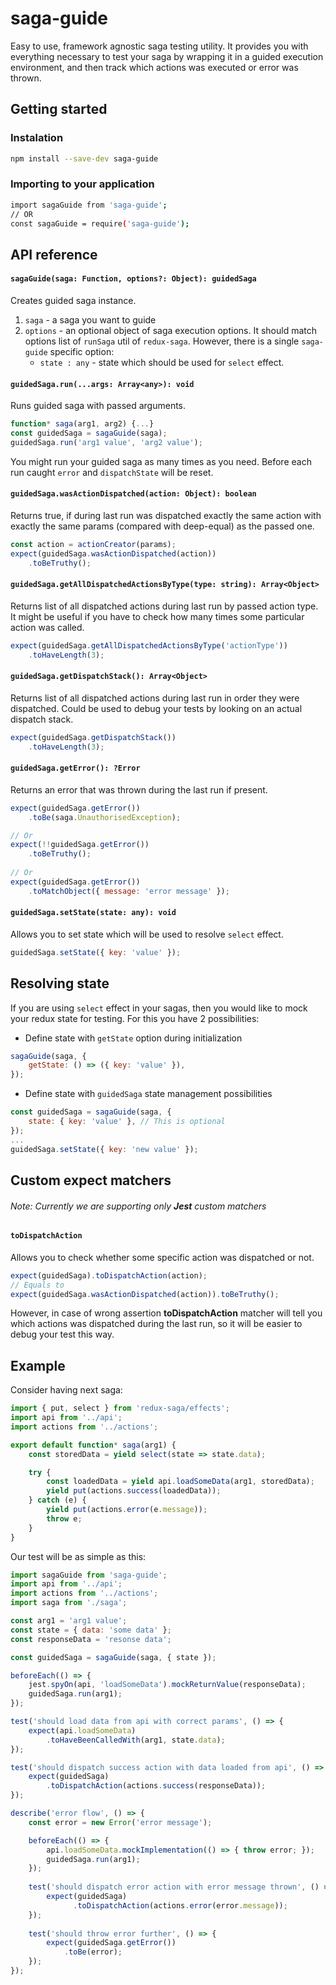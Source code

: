 # saga-guide

Easy to use, framework agnostic saga testing utility.
It provides you with everything necessary to test your saga by wrapping it in a guided execution environment, and then track which actions was executed or error was thrown.

## Getting started

### Instalation
```sh
npm install --save-dev saga-guide
```

### Importing to your application
```sh
import sagaGuide from 'saga-guide';
// OR
const sagaGuide = require('saga-guide');
```

## API reference
#### `sagaGuide(saga: Function, options?: Object): guidedSaga`
Creates guided saga instance.
1. `saga` - a saga you want to guide
2. `options` - an optional object of saga execution options. It should match options list of `runSaga` util of `redux-saga`. However, there is a single `saga-guide` specific option:
    * `state : any` - state which should be used for `select` effect.

#### `guidedSaga.run(...args: Array<any>): void`
Runs guided saga with passed arguments.
```js
function* saga(arg1, arg2) {...}
const guidedSaga = sagaGuide(saga);
guidedSaga.run('arg1 value', 'arg2 value');
```
You might run your guided saga as many times as you need. Before each run caught `error` and `dispatchState` will be reset.

#### `guidedSaga.wasActionDispatched(action: Object): boolean`
Returns true, if during last run was dispatched exactly the same action with exactly the same params (compared with deep-equal) as the passed one.

```js
const action = actionCreator(params);
expect(guidedSaga.wasActionDispatched(action))
    .toBeTruthy();
```

#### `guidedSaga.getAllDispatchedActionsByType(type: string): Array<Object>`
Returns list of all dispatched actions during last run by passed action type.
It might be useful if you have to check how many times some particular action was called.
```js
expect(guidedSaga.getAllDispatchedActionsByType('actionType'))
    .toHaveLength(3);
```

#### `guidedSaga.getDispatchStack(): Array<Object>`
Returns list of all dispatched actions during last run in order they were dispatched.
Could be used to debug your tests by looking on an actual dispatch stack.

```js
expect(guidedSaga.getDispatchStack())
    .toHaveLength(3);
```

#### `guidedSaga.getError(): ?Error`
Returns an error that was thrown during the last run if present.

```js
expect(guidedSaga.getError())
    .toBe(saga.UnauthorisedException);

// Or
expect(!!guidedSaga.getError())
    .toBeTruthy();
    
// Or
expect(guidedSaga.getError())
    .toMatchObject({ message: 'error message' });
```

#### `guidedSaga.setState(state: any): void`
Allows you to set state which will be used to resolve `select` effect.
```js
guidedSaga.setState({ key: 'value' });
```

## Resolving state
If you are using `select` effect in your sagas, then you would like to mock your redux state for testing. For this you have 2 possibilities:
- Define state with `getState` option during initialization
```js
sagaGuide(saga, {
    getState: () => ({ key: 'value' }),
});
```
- Define state with `guidedSaga` state management possibilities
```js
const guidedSaga = sagaGuide(saga, {
    state: { key: 'value' }, // This is optional
});
...
guidedSaga.setState({ key: 'new value' });
```

## Custom expect matchers
###### Note: Currently we are supporting only **Jest** custom matchers

#### `toDispatchAction`
Allows you to check whether some specific action was dispatched or not. 
```js
expect(guidedSaga).toDispatchAction(action);
// Equals to
expect(guidedSaga.wasActionDispatched(action)).toBeTruthy();
```
However, in case of wrong assertion **toDispatchAction** matcher will tell you which actions was dispatched during the last run, so it will be easier to debug your test this way.

## Example

Consider having next saga:
```js
import { put, select } from 'redux-saga/effects';
import api from '../api';
import actions from '../actions';

export default function* saga(arg1) {
    const storedData = yield select(state => state.data);

    try {
        const loadedData = yield api.loadSomeData(arg1, storedData);
        yield put(actions.success(loadedData));
    } catch (e) {
        yield put(actions.error(e.message));
        throw e;
    }
}
```

Our test will be as simple as this:
```js
import sagaGuide from 'saga-guide';
import api from '../api';
import actions from '../actions';
import saga from './saga';

const arg1 = 'arg1 value';
const state = { data: 'some data' };
const responseData = 'resonse data';

const guidedSaga = sagaGuide(saga, { state });

beforeEach(() => {
    jest.spyOn(api, 'loadSomeData').mockReturnValue(responseData);
    guidedSaga.run(arg1);
});

test('should load data from api with correct params', () => {
    expect(api.loadSomeData)
        .toHaveBeenCalledWith(arg1, state.data);
});

test('should dispatch success action with data loaded from api', () => {
    expect(guidedSaga)
        .toDispatchAction(actions.success(responseData));
});

describe('error flow', () => {
    const error = new Error('error message');

    beforeEach(() => {
        api.loadSomeData.mockImplementation(() => { throw error; });
        guidedSaga.run(arg1);
    });
    
    test('should dispatch error action with error message thrown', () => {
        expect(guidedSaga)
              .toDispatchAction(actions.error(error.message));
    });
    
    test('should throw error further', () => {
        expect(guidedSaga.getError())
            .toBe(error);
    });
});
```
